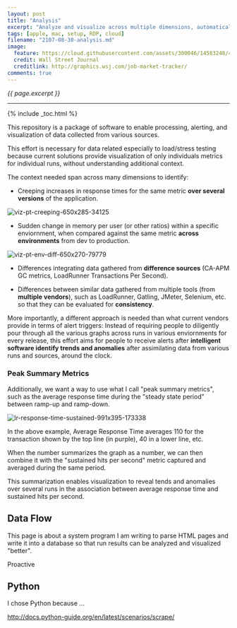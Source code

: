 ```yaml
---
layout: post
title: "Analysis"
excerpt: "Analyze and visualize across multiple dimensions, automatically"
tags: [apple, mac, setup, RDP, cloud]
filename: "2107-08-30-analysis.md"
image:
  feature: https://cloud.githubusercontent.com/assets/300046/14583248/4b20c578-03d9-11e6-8f7a-c860b666bc73.jpg
  credit: Wall Street Journal
  creditlink: http://graphics.wsj.com/job-market-tracker/
comments: true
---
```

<i>{{ page.excerpt }}</i>
<hr />

{% include _toc.html %}

This repository is a package of software to enable processing, alerting, and visualization of data collected from various sources.

This effort is necessary for data related especially to load/stress testing because current solutions provide visualization of only individuals metrics for individual runs, without understanding additional context.

The context needed span across many dimensions to identify:

   * Creeping increases in response times for the same metric <strong>over several versions</strong> of the application.

   ![viz-pt-creeping-650x285-34125](https://user-images.githubusercontent.com/300046/30036662-8fa637d2-9172-11e7-8286-6e0fa3332fe0.jpg)

   * Sudden change in memory per user (or other ratios) within a specific enviornment, when compared against the same metric <strong>across environments</strong> from dev to production.

   ![viz-pt-env-diff-650x270-79779](https://user-images.githubusercontent.com/300046/30036768-575287fe-9173-11e7-8b2c-12eb72ada985.jpg)

   * Differences integrating data gathered from <strong>difference sources</strong> (CA-APM GC metrics, LoadRunner Transactions Per Second).

   * Differences between similar data gathered from multiple tools (from <strong>multiple vendors</strong>), such as LoadRunner, Gatling, JMeter, Selenium, etc. so that they can be evaluated for <strong>consistency</strong>.

More importantly, a different approach is needed than what current vendors provide in terms of alert triggers:  Instead of requiring people to diligently pour through all the various graphs across runs in various enviornments for every release, this effort aims for people to receive alerts after <strong>intelligent software identify trends and anomalies</strong> after assimilating data from various runs and sources, around the clock.


### Peak Summary Metrics

Additionally, we want a way to use what I call "peak summary metrics", such as the average response time during the "steady state period" between ramp-up and ramp-down.

   ![lr-response-time-sustained-991x395-173338](https://user-images.githubusercontent.com/300046/30036387-209157d4-9170-11e7-8503-e9c5c5b445b4.jpg)

   In the above example, Average Response Time averages 110 for the transaction shown by the top line (in purple), 40 in a lower line, etc.

When the number summarizes the graph as a number, we can then combine it with the "sustained hits per second" metric captured and averaged during the same period. 

This summarization enables visualization to reveal tends and anomalies over several runs in the association between average response time and sustained hits per second.


## Data Flow

This page is about a system program I am writing to parse HTML pages and write it into a database so that run results can be analyzed and visualized "better".

Proactive


## Python

I chose Python because ...

http://docs.python-guide.org/en/latest/scenarios/scrape/
